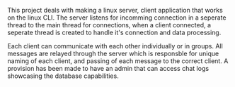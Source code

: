 This project deals with making a linux server, client application that works on the linux CLI.
The server listens for incomming connection in a seperate thread to the main thread for connections, when a client connected, a seperate thread is created to handle it's connection and data processing.

Each client can communicate with each other individually or in groups. All messages are relayed through the server which is responsble for unique naming of each client, and passing of each message to the correct client.
A provision has been made to have an admin that can access chat logs showcasing the database capabilities.
